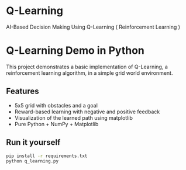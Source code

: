 # Q-Learning
AI-Based Decision Making Using Q-Learning ( Reinforcement Learning )
# Q-Learning Demo in Python

This project demonstrates a basic implementation of Q-Learning, a reinforcement learning algorithm, in a simple grid world environment.

## Features
- 5x5 grid with obstacles and a goal
- Reward-based learning with negative and positive feedback
- Visualization of the learned path using matplotlib
- Pure Python + NumPy + Matplotlib

## Run it yourself
```bash
pip install -r requirements.txt
python q_learning.py
